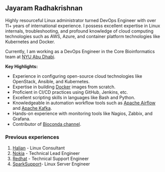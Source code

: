 ## Jayaram Radhakrishnan

Highly resourceful Linux administrator turned DevOps Engineer with over 11+ years of international experience. I possess excellent expertise in Linux internals, troubleshooting, and profound knowledge of cloud computing technologies such as AWS, Azure, and container platform technologies like Kubernetes and Docker.

Currently, I am working as a DevOps Engineer in the Core Bioinformatics team at [NYU Abu Dhabi](https://nyuad.nyu.edu).

**Key Highlights:**

* Experience in configuring open-source cloud technologies like OpenStack, Ansible, and Kubernetes.
* Expertise in building [Docker](https://www.docker.com/) images from scratch.
* Proficient in CI/CD practices using GitHub, Jenkins, etc.
* Excellent scripting skills in languages like Bash and Python.
* Knowledgeable in automation workflow tools such as [Apache Airflow](https://airflow.apache.org/) and [Apache Kafka](https://kafka.apache.org/).
* Hands-on experience with monitoring tools like Nagios, Zabbix, and Grafana.
* Contributor of [Bioconda channel](https://bioconda.github.io/).


### Previous experiences
 
1. [Halian](https://www.halian.com/) - Linux Consultant
2. [Nokia](nokia.com) - Technical Lead Engineer
3. [Redhat](https://redhat.com) - Technical Support Engineer
4. [SparkSupport](https://sparksupport.com/)- Linux Server Engineer